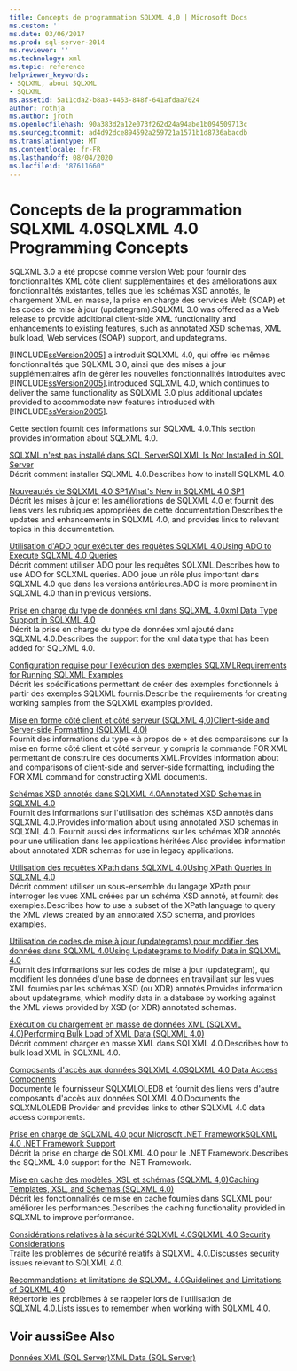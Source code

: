 ```yaml
---
title: Concepts de programmation SQLXML 4,0 | Microsoft Docs
ms.custom: ''
ms.date: 03/06/2017
ms.prod: sql-server-2014
ms.reviewer: ''
ms.technology: xml
ms.topic: reference
helpviewer_keywords:
- SQLXML, about SQLXML
- SQLXML
ms.assetid: 5a11cda2-b8a3-4453-848f-641afdaa7024
author: rothja
ms.author: jroth
ms.openlocfilehash: 90a383d2a12e073f262d24a94abe1b094509713c
ms.sourcegitcommit: ad4d92dce894592a259721a1571b1d8736abacdb
ms.translationtype: MT
ms.contentlocale: fr-FR
ms.lasthandoff: 08/04/2020
ms.locfileid: "87611660"
---
```

# <a name="sqlxml-40-programming-concepts"></a><span data-ttu-id="dd110-102">Concepts de la programmation SQLXML 4.0</span><span class="sxs-lookup"><span data-stu-id="dd110-102">SQLXML 4.0 Programming Concepts</span></span>
  <span data-ttu-id="dd110-103">SQLXML 3.0 a été proposé comme version Web pour fournir des fonctionnalités XML côté client supplémentaires et des améliorations aux fonctionnalités existantes, telles que les schémas XSD annotés, le chargement XML en masse, la prise en charge des services Web (SOAP) et les codes de mise à jour (updategram).</span><span class="sxs-lookup"><span data-stu-id="dd110-103">SQLXML 3.0 was offered as a Web release to provide additional client-side XML functionality and enhancements to existing features, such as annotated XSD schemas, XML bulk load, Web services (SOAP) support, and updategrams.</span></span>  
  
 [!INCLUDE[ssVersion2005](../../includes/ssversion2005-md.md)] <span data-ttu-id="dd110-104">a introduit SQLXML 4.0, qui offre les mêmes fonctionnalités que SQLXML 3.0, ainsi que des mises à jour supplémentaires afin de gérer les nouvelles fonctionnalités introduites avec [!INCLUDE[ssVersion2005](../../includes/ssversion2005-md.md)].</span><span class="sxs-lookup"><span data-stu-id="dd110-104">introduced SQLXML 4.0, which continues to deliver the same functionality as SQLXML 3.0 plus additional updates provided to accommodate new features introduced with [!INCLUDE[ssVersion2005](../../includes/ssversion2005-md.md)].</span></span>  
  
 <span data-ttu-id="dd110-105">Cette section fournit des informations sur SQLXML 4.0.</span><span class="sxs-lookup"><span data-stu-id="dd110-105">This section provides information about SQLXML 4.0.</span></span>  
  
 [<span data-ttu-id="dd110-106">SQLXML n'est pas installé dans SQL Server</span><span class="sxs-lookup"><span data-stu-id="dd110-106">SQLXML Is Not Installed in SQL Server</span></span>](sqlxml-is-not-installed-in-sql-server.md)  
 <span data-ttu-id="dd110-107">Décrit comment installer SQLXML 4.0.</span><span class="sxs-lookup"><span data-stu-id="dd110-107">Describes how to install SQLXML 4.0.</span></span>  
  
 [<span data-ttu-id="dd110-108">Nouveautés de SQLXML 4.0 SP1</span><span class="sxs-lookup"><span data-stu-id="dd110-108">What's New in SQLXML 4.0 SP1</span></span>](what-s-new-in-sqlxml-4-0-sp1.md)  
 <span data-ttu-id="dd110-109">Décrit les mises à jour et les améliorations de SQLXML 4.0 et fournit des liens vers les rubriques appropriées de cette documentation.</span><span class="sxs-lookup"><span data-stu-id="dd110-109">Describes the updates and enhancements in SQLXML 4.0, and provides links to relevant topics in this documentation.</span></span>  
  
 [<span data-ttu-id="dd110-110">Utilisation d'ADO pour exécuter des requêtes SQLXML 4.0</span><span class="sxs-lookup"><span data-stu-id="dd110-110">Using ADO to Execute SQLXML 4.0 Queries</span></span>](using-ado-to-execute-sqlxml-4-0-queries.md)  
 <span data-ttu-id="dd110-111">Décrit comment utiliser ADO pour les requêtes SQLXML.</span><span class="sxs-lookup"><span data-stu-id="dd110-111">Describes how to use ADO for SQLXML queries.</span></span> <span data-ttu-id="dd110-112">ADO joue un rôle plus important dans SQLXML 4.0 que dans les versions antérieures.</span><span class="sxs-lookup"><span data-stu-id="dd110-112">ADO is more prominent in SQLXML 4.0 than in previous versions.</span></span>  
  
 [<span data-ttu-id="dd110-113">Prise en charge du type de données xml dans SQLXML 4.0</span><span class="sxs-lookup"><span data-stu-id="dd110-113">xml Data Type Support in SQLXML 4.0</span></span>](xml-data-type-support-in-sqlxml-4-0.md)  
 <span data-ttu-id="dd110-114">Décrit la prise en charge du type de données xml ajouté dans SQLXML 4.0.</span><span class="sxs-lookup"><span data-stu-id="dd110-114">Describes the support for the xml data type that has been added for SQLXML 4.0.</span></span>  
  
 [<span data-ttu-id="dd110-115">Configuration requise pour l'exécution des exemples SQLXML</span><span class="sxs-lookup"><span data-stu-id="dd110-115">Requirements for Running SQLXML Examples</span></span>](requirements-for-running-sqlxml-examples.md)  
 <span data-ttu-id="dd110-116">Décrit les spécifications permettant de créer des exemples fonctionnels à partir des exemples SQLXML fournis.</span><span class="sxs-lookup"><span data-stu-id="dd110-116">Describe the requirements for creating working samples from the SQLXML examples provided.</span></span>  
  
 [<span data-ttu-id="dd110-117">Mise en forme côté client et côté serveur &#40;SQLXML 4,0&#41;</span><span class="sxs-lookup"><span data-stu-id="dd110-117">Client-side and Server-side Formatting &#40;SQLXML 4.0&#41;</span></span>](formatting/client-side-and-server-side-formatting-sqlxml-4-0.md)  
 <span data-ttu-id="dd110-118">Fournit des informations du type « à propos de » et des comparaisons sur la mise en forme côté client et côté serveur, y compris la commande FOR XML permettant de construire des documents XML.</span><span class="sxs-lookup"><span data-stu-id="dd110-118">Provides information about and comparisons of client-side and server-side formatting, including the FOR XML command for constructing XML documents.</span></span>  
  
 [<span data-ttu-id="dd110-119">Schémas XSD annotés dans SQLXML 4.0</span><span class="sxs-lookup"><span data-stu-id="dd110-119">Annotated XSD Schemas in SQLXML 4.0</span></span>](annotated-xsd-schemas/annotated-xsd-schemas-in-sqlxml-4-0.md)  
 <span data-ttu-id="dd110-120">Fournit des informations sur l'utilisation des schémas XSD annotés dans SQLXML 4.0.</span><span class="sxs-lookup"><span data-stu-id="dd110-120">Provides information about using annotated XSD schemas in SQLXML 4.0.</span></span> <span data-ttu-id="dd110-121">Fournit aussi des informations sur les schémas XDR annotés pour une utilisation dans les applications héritées.</span><span class="sxs-lookup"><span data-stu-id="dd110-121">Also provides information about annotated XDR schemas for use in legacy applications.</span></span>  
  
 [<span data-ttu-id="dd110-122">Utilisation des requêtes XPath dans SQLXML 4.0</span><span class="sxs-lookup"><span data-stu-id="dd110-122">Using XPath Queries in SQLXML 4.0</span></span>](../sqlxml-annotated-xsd-schemas-xpath-queries/using-xpath-queries-in-sqlxml-4-0.md)  
 <span data-ttu-id="dd110-123">Décrit comment utiliser un sous-ensemble du langage XPath pour interroger les vues XML créées par un schéma XSD annoté, et fournit des exemples.</span><span class="sxs-lookup"><span data-stu-id="dd110-123">Describes how to use a subset of the XPath language to query the XML views created by an annotated XSD schema, and provides examples.</span></span>  
  
 [<span data-ttu-id="dd110-124">Utilisation de codes de mise à jour (updategrams) pour modifier des données dans SQLXML 4.0</span><span class="sxs-lookup"><span data-stu-id="dd110-124">Using Updategrams to Modify Data in SQLXML 4.0</span></span>](../sqlxml-annotated-xsd-schemas-xpath-queries/updategrams/using-updategrams-to-modify-data-in-sqlxml-4-0.md)  
 <span data-ttu-id="dd110-125">Fournit des informations sur les codes de mise à jour (updategram), qui modifient les données d'une base de données en travaillant sur les vues XML fournies par les schémas XSD (ou XDR) annotés.</span><span class="sxs-lookup"><span data-stu-id="dd110-125">Provides information about updategrams, which modify data in a database by working against the XML views provided by XSD (or XDR) annotated schemas.</span></span>  
  
 [<span data-ttu-id="dd110-126">Exécution du chargement en masse de données XML &#40;SQLXML 4.0&#41;</span><span class="sxs-lookup"><span data-stu-id="dd110-126">Performing Bulk Load of XML Data &#40;SQLXML 4.0&#41;</span></span>](../sqlxml-annotated-xsd-schemas-xpath-queries/bulk-load-xml/performing-bulk-load-of-xml-data-sqlxml-4-0.md)  
 <span data-ttu-id="dd110-127">Décrit comment charger en masse XML dans SQLXML 4.0.</span><span class="sxs-lookup"><span data-stu-id="dd110-127">Describes how to bulk load XML in SQLXML 4.0.</span></span>  
  
 [<span data-ttu-id="dd110-128">Composants d'accès aux données SQLXML 4.0</span><span class="sxs-lookup"><span data-stu-id="dd110-128">SQLXML 4.0 Data Access Components</span></span>](../sqlxml-annotated-xsd-schemas-xpath-queries/data-access-components-provider/sqlxml-4-0-data-access-components-sqlxmloledb-provider.md)  
 <span data-ttu-id="dd110-129">Documente le fournisseur SQLXMLOLEDB et fournit des liens vers d'autre composants d'accès aux données SQLXML 4.0.</span><span class="sxs-lookup"><span data-stu-id="dd110-129">Documents the SQLXMLOLEDB Provider and provides links to other SQLXML 4.0 data access components.</span></span>  
  
 [<span data-ttu-id="dd110-130">Prise en charge de SQLXML 4.0 pour Microsoft .NET Framework</span><span class="sxs-lookup"><span data-stu-id="dd110-130">SQLXML 4.0 .NET Framework Support</span></span>](../../database-engine/dev-guide/sqlxml-4-0-net-framework-support.md)  
 <span data-ttu-id="dd110-131">Décrit la prise en charge de SQLXML 4.0 pour le .NET Framework.</span><span class="sxs-lookup"><span data-stu-id="dd110-131">Describes the SQLXML 4.0 support for the .NET Framework.</span></span>  
  
 [<span data-ttu-id="dd110-132">Mise en cache des modèles, XSL et schémas &#40;SQLXML 4,0&#41;</span><span class="sxs-lookup"><span data-stu-id="dd110-132">Caching Templates, XSL, and Schemas &#40;SQLXML 4.0&#41;</span></span>](../sqlxml-annotated-xsd-schemas-xpath-queries/caching-templates-xml-schemas/caching-templates-xsl-and-schemas-sqlxml-4-0.md)  
 <span data-ttu-id="dd110-133">Décrit les fonctionnalités de mise en cache fournies dans SQLXML pour améliorer les performances.</span><span class="sxs-lookup"><span data-stu-id="dd110-133">Describes the caching functionality provided in SQLXML to improve performance.</span></span>  
  
 [<span data-ttu-id="dd110-134">Considérations relatives à la sécurité SQLXML 4.0</span><span class="sxs-lookup"><span data-stu-id="dd110-134">SQLXML 4.0 Security Considerations</span></span>](../sqlxml-annotated-xsd-schemas-xpath-queries/security/sqlxml-4-0-security-considerations.md)  
 <span data-ttu-id="dd110-135">Traite les problèmes de sécurité relatifs à SQLXML 4.0.</span><span class="sxs-lookup"><span data-stu-id="dd110-135">Discusses security issues relevant to SQLXML 4.0.</span></span>  
  
 [<span data-ttu-id="dd110-136">Recommandations et limitations de SQLXML 4.0</span><span class="sxs-lookup"><span data-stu-id="dd110-136">Guidelines and Limitations of SQLXML 4.0</span></span>](../sqlxml-annotated-xsd-schemas-xpath-queries/guidelines-and-limitations-of-sqlxml-4-0.md)  
 <span data-ttu-id="dd110-137">Répertorie les problèmes à se rappeler lors de l'utilisation de SQLXML 4.0.</span><span class="sxs-lookup"><span data-stu-id="dd110-137">Lists issues to remember when working with SQLXML 4.0.</span></span>  
  
## <a name="see-also"></a><span data-ttu-id="dd110-138">Voir aussi</span><span class="sxs-lookup"><span data-stu-id="dd110-138">See Also</span></span>  
 [<span data-ttu-id="dd110-139">Données XML &#40;SQL Server&#41;</span><span class="sxs-lookup"><span data-stu-id="dd110-139">XML Data &#40;SQL Server&#41;</span></span>](../xml/xml-data-sql-server.md)  
  
  
